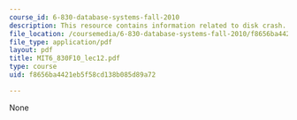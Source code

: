 ```yaml
---
course_id: 6-830-database-systems-fall-2010
description: This resource contains information related to disk crash.
file_location: /coursemedia/6-830-database-systems-fall-2010/f8656ba4421eb5f58cd138b085d89a72_MIT6_830F10_lec12.pdf
file_type: application/pdf
layout: pdf
title: MIT6_830F10_lec12.pdf
type: course
uid: f8656ba4421eb5f58cd138b085d89a72

---
```

None